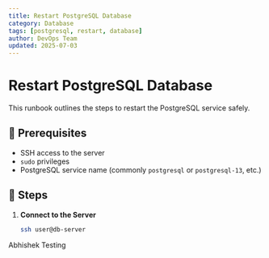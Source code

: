 ```yaml
---
title: Restart PostgreSQL Database
category: Database
tags: [postgresql, restart, database]
author: DevOps Team
updated: 2025-07-03
---
```


# Restart PostgreSQL Database

This runbook outlines the steps to restart the PostgreSQL service safely.

## 🧰 Prerequisites

- SSH access to the server
- `sudo` privileges
- PostgreSQL service name (commonly `postgresql` or `postgresql-13`, etc.)

## 🔁 Steps

1. **Connect to the Server**
   ```bash
   ssh user@db-server

Abhishek Testing